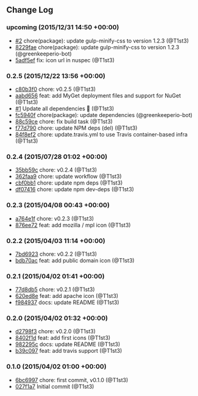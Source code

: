 ## Change Log

### upcoming (2015/12/31 14:50 +00:00)
- [#2](https://github.com/t1st3/license-icons/pull/2) chore(package): update gulp-minify-css to version 1.2.3 (@T1st3)
- [8229fae](https://github.com/T1st3/license-icons/commit/8229fae42a7ae1aaad7f42e5268d4b99515433c8) chore(package): update gulp-minify-css to version 1.2.3 (@greenkeeperio-bot)
- [5adf5ef](https://github.com/T1st3/license-icons/commit/5adf5ef7737622ba98bfd3e1d73229436200725e) fix: icon url in nuspec (@T1st3)

### 0.2.5 (2015/12/22 13:56 +00:00)
- [c80b3f0](https://github.com/T1st3/license-icons/commit/c80b3f0e3d6c4689c0bb98eab1ee1655715f11c9) chore: v0.2.5 (@T1st3)
- [aabd656](https://github.com/T1st3/license-icons/commit/aabd6568396b5e8cb878b4cea053adbea476f0e6) feat: add MyGet deployment files and support for NuGet (@T1st3)
- [#1](https://github.com/t1st3/license-icons/pull/1) Update all dependencies 🌴 (@T1st3)
- [fc5940f](https://github.com/T1st3/license-icons/commit/fc5940f141099e5407c43a786781946063342bed) chore(package): update dependencies (@greenkeeperio-bot)
- [88c59ce](https://github.com/T1st3/license-icons/commit/88c59cea8b703f3c9dfcd80166e814c0213193c5) chore: fix build task (@T1st3)
- [f77d790](https://github.com/T1st3/license-icons/commit/f77d79092f108af0534e2759f331c377d1f6d7b2) chore: update NPM deps (del) (@T1st3)
- [84f8ef2](https://github.com/T1st3/license-icons/commit/84f8ef2a2b167489147a2c5246d4ab20a4857625) chore: update.travis.yml to use Travis container-based infra (@T1st3)

### 0.2.4 (2015/07/28 01:02 +00:00)
- [35bb59c](https://github.com/T1st3/license-icons/commit/35bb59cb4fb5cf322b2c7b76a13b2e59b8cf350b) chore: v0.2.4 (@T1st3)
- [362faa9](https://github.com/T1st3/license-icons/commit/362faa98147d5e1d2d88bc1cff97a9cbc5b61fce) chore: update workflow (@T1st3)
- [cbf0bb1](https://github.com/T1st3/license-icons/commit/cbf0bb11721f1e380a9cb15f7043167e69e2d0be) chore: update npm deps (@T1st3)
- [df07416](https://github.com/T1st3/license-icons/commit/df07416f505b0bd47a191f5abad76d335a0bfcba) chore: update npm dev-deps (@T1st3)

### 0.2.3 (2015/04/08 00:43 +00:00)
- [a764e1f](https://github.com/T1st3/license-icons/commit/a764e1fdc7d830a0df615ece2e5344ce5ef52030) chore: v0.2.3 (@T1st3)
- [876ee72](https://github.com/T1st3/license-icons/commit/876ee728e4772a5dcd2523389805a50acfb90055) feat: add mozilla / mpl icon (@T1st3)

### 0.2.2 (2015/04/03 11:14 +00:00)
- [7bd6923](https://github.com/T1st3/license-icons/commit/7bd6923150afc7c9c5303fe5d6ecf9cad8c8d7c1) chore: v0.2.2 (@T1st3)
- [bdb70ac](https://github.com/T1st3/license-icons/commit/bdb70ac0a50b202c2911e444bbca81b7111d7aee) feat: add public domain icon (@T1st3)

### 0.2.1 (2015/04/02 01:41 +00:00)
- [77d8db5](https://github.com/T1st3/license-icons/commit/77d8db5d379ef566b7a12e4e2e71d26d33855c4b) chore: v0.2.1 (@T1st3)
- [620ed8e](https://github.com/T1st3/license-icons/commit/620ed8edaad3bcaabcb46d112dd7df60cb7b174b) feat: add apache icon (@T1st3)
- [f984937](https://github.com/T1st3/license-icons/commit/f984937c1ee09d92378a1f33c41c6de79a5672b0) docs: update README (@T1st3)

### 0.2.0 (2015/04/02 01:32 +00:00)
- [d2798f3](https://github.com/T1st3/license-icons/commit/d2798f3e4c37948b9464d277397431e39a7d15e3) chore: v0.2.0 (@T1st3)
- [8402f1d](https://github.com/T1st3/license-icons/commit/8402f1d743c8b2c7b435fcf7ef5c1a8799c7a5bc) feat: add first icons (@T1st3)
- [982295c](https://github.com/T1st3/license-icons/commit/982295cb7628712a1a5849b75eed63266b34052c) docs: update README (@T1st3)
- [b39c097](https://github.com/T1st3/license-icons/commit/b39c097f660630eab30945004db8f03f1d796524) feat: add travis support (@T1st3)

### 0.1.0 (2015/04/02 01:00 +00:00)
- [6bc6997](https://github.com/T1st3/license-icons/commit/6bc6997aeacec2b2609b124d25eb658ddf1011e2) chore: first commit, v0.1.0 (@T1st3)
- [027f1a7](https://github.com/T1st3/license-icons/commit/027f1a7add56900643d1039ecc29abdf4041412f) Initial commit (@T1st3)